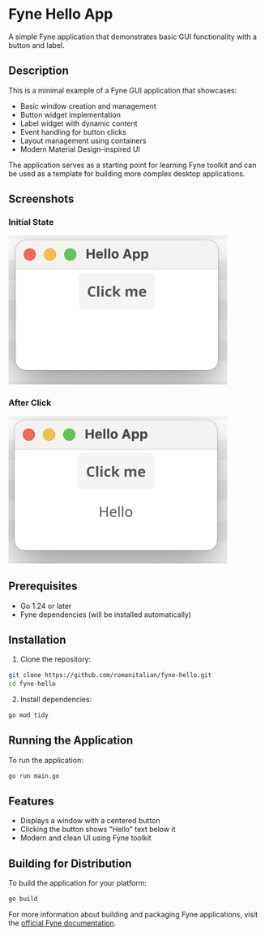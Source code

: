 # Fyne Hello App

A simple Fyne application that demonstrates basic GUI functionality with a button and label.

## Description

This is a minimal example of a Fyne GUI application that showcases:
- Basic window creation and management
- Button widget implementation
- Label widget with dynamic content
- Event handling for button clicks
- Layout management using containers
- Modern Material Design-inspired UI

The application serves as a starting point for learning Fyne toolkit and can be used as a template for building more complex desktop applications.

## Screenshots

### Initial State
![Initial State](docs/screenshots/1-before-click.png)

### After Click
![After Click](docs/screenshots/2-after-click.png)

## Prerequisites

- Go 1.24 or later
- Fyne dependencies (will be installed automatically)

## Installation

1. Clone the repository:
```bash
git clone https://github.com/romanitalian/fyne-hello.git
cd fyne-hello
```

2. Install dependencies:
```bash
go mod tidy
```

## Running the Application

To run the application:

```bash
go run main.go
```

## Features

- Displays a window with a centered button
- Clicking the button shows "Hello" text below it
- Modern and clean UI using Fyne toolkit

## Building for Distribution

To build the application for your platform:

```bash
go build
```

For more information about building and packaging Fyne applications, visit the [official Fyne documentation](https://docs.fyne.io/started/distribution.html). 
